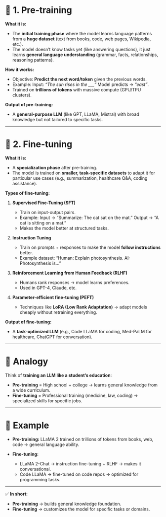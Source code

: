 # 🔹 1. Pre-training

**What it is:**

* The **initial training phase** where the model learns language patterns from a **huge dataset** (text from books, code, web pages, Wikipedia, etc.).
* The model doesn’t know tasks yet (like answering questions), it just learns **general language understanding** (grammar, facts, relationships, reasoning patterns).

**How it works:**

* Objective: **Predict the next word/token** given the previous words.
* Example:
  Input: *“The sun rises in the ___”*
  Model predicts → *“east”*.
* Trained on **trillions of tokens** with massive compute (GPU/TPU clusters).

**Output of pre-training:**

* A **general-purpose LLM** (like GPT, LLaMA, Mistral) with broad knowledge but not tailored to specific tasks.

---

# 🔹 2. Fine-tuning

**What it is:**

* A **specialization phase** after pre-training.
* The model is trained on **smaller, task-specific datasets** to adapt it for particular use cases (e.g., summarization, healthcare Q&A, coding assistance).

**Types of fine-tuning:**

1. **Supervised Fine-Tuning (SFT)**

   * Train on input-output pairs.
   * Example:
     Input → “Summarize: The cat sat on the mat.”
     Output → “A cat is sitting on a mat.”
   * Makes the model better at structured tasks.

2. **Instruction Tuning**

   * Train on prompts + responses to make the model **follow instructions** better.
   * Example dataset: “Human: Explain photosynthesis. AI: Photosynthesis is…”

3. **Reinforcement Learning from Human Feedback (RLHF)**

   * Humans rank responses → model learns preferences.
   * Used in GPT-4, Claude, etc.

4. **Parameter-efficient fine-tuning (PEFT)**

   * Techniques like **LoRA (Low Rank Adaptation)** → adapt models cheaply without retraining everything.

**Output of fine-tuning:**

* A **task-optimized LLM** (e.g., Code LLaMA for coding, Med-PaLM for healthcare, ChatGPT for conversation).

---

# 🔹 Analogy

Think of **training an LLM like a student’s education**:

* **Pre-training** = High school + college → learns general knowledge from a wide curriculum.
* **Fine-tuning** = Professional training (medicine, law, coding) → specialized skills for specific jobs.

---

# 🔹 Example

* **Pre-training:** LLaMA 2 trained on trillions of tokens from books, web, code → general language ability.
* **Fine-tuning:**

  * LLaMA 2-Chat → instruction fine-tuning + RLHF → makes it conversational.
  * Code LLaMA → fine-tuned on code repos → optimized for programming tasks.

---

✅ **In short:**

* **Pre-training** → builds general knowledge foundation.
* **Fine-tuning** → customizes the model for specific tasks or domains.
